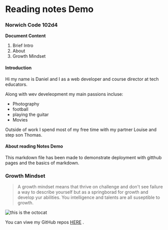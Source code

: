 # Reading notes Demo

### Norwich Code 102d4

**Document Content**

1. Brief Intro
2. About
3. Growth Mindset

#### Introduction
Hi my name is Daniel and I as a web developer and course director at tech educators.

Along with wev develeopment my main passions incluse:

- Photography 
- football
- playing the guitar
- Movies

Outside of work I spend most of my free time with my partner Louise and step son Thomas.

#### About reading Notes Demo
This markdown file has been made to demonstrate deployment with gitthub pages and the basics of markdown.

### Growth Mindset
> A growth mindset means that thrive on challenge and don't see failure a way to describe yourself but as a springborad for growth and develop yur abilities. You intelligence and talents are all suseptible to growth.

![this is the octocat](https://myoctocat.com/assets/images/base-octocat.svg)

You can viwe my GitHub repos [HERE](danielquilo/readings-notes-v1) .

